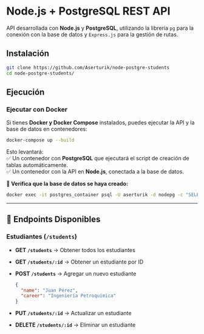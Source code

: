 # Node.js + PostgreSQL REST API

API desarrollada con **Node.js** y **PostgreSQL**, utilizando la librería `pg` para la conexión con la base de datos y `Express.js` para la gestión de rutas.

## Instalación 

```sh
git clone https://github.com/Aserturik/node-postgre-students
cd node-postgre-students/
```
##  Ejecución

### Ejecutar con Docker 

Si tienes **Docker y Docker Compose** instalados, puedes ejecutar la API y la base de datos en contenedores:

```sh
docker-compose up --build
```

Esto levantará:  
✅ Un contenedor con **PostgreSQL** que ejecutará el script de creación de tablas automáticamente.  
✅ Un contenedor con la API en **Node.js**, conectada a la base de datos.

**📌 Verifica que la base de datos se haya creado:**

```sh
docker exec -it postgres_container psql -U aserturik -d nodepg -c "SELECT * FROM students;"
```

---

## 📡 Endpoints Disponibles

### **Estudiantes (`/students`)**

- **GET `/students`** → Obtener todos los estudiantes
- **GET `/students/:id`** → Obtener un estudiante por ID
- **POST `/students`** → Agregar un nuevo estudiante
    
    ```json
    {
      "name": "Juan Pérez",
      "career": "Ingeniería Petroquímica"
    }
    ```
    
- **PUT `/students/:id`** → Actualizar un estudiante
- **DELETE `/students/:id`** → Eliminar un estudiante
